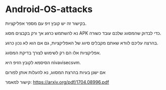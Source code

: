 # Android-OS-attacks

בקישור זה יש קובץ זיפ עם מספר אפליקציות.

נא להשתמש כרגע אך ורק בקבצים מסוג APK כדי לבדוק שהמסווג שלכם עובד כשורה.

בהרצה עליכם לוודא שאתם מקבלים סיווג של האפליקציות, גם אם הוא לא נכון כרגע.

אפליקציות אלו הם רק לשימוש לצורך בדיקת המסווג.

הסיסמא לקובץ הזיפ היא nivavisecsvm.

אם ישנן בעיות בהרצת המסווג, נא להעלות אותן לפורום

קישור למאמר:
https://arxiv.org/pdf/1704.08996.pdf
